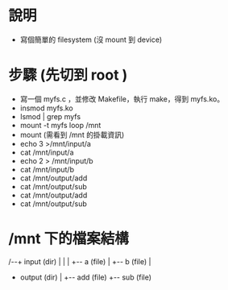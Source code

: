 # 說明
* 寫個簡單的 filesystem (沒 mount 到 device)

# 步驟 (先切到 root )
* 寫一個 myfs.c ，並修改 Makefile，執行 make，得到 myfs.ko。
* insmod myfs.ko
* lsmod | grep myfs
* mount -t myfs loop /mnt
* mount (需看到 /mnt 的掛載資訊)
* echo 3 >/mnt/input/a
* cat /mnt/input/a
* echo 2 > /mnt/input/b
* cat /mnt/input/b
* cat /mnt/output/add
* cat /mnt/output/sub
* cat /mnt/output/add
* cat /mnt/output/sub

# /mnt 下的檔案結構

/--+ input (dir)
   |   |
   |   +-- a (file)
   |   +-- b (file)
   |
   + output (dir)
       |
       +-- add (file)
       +-- sub (file)
